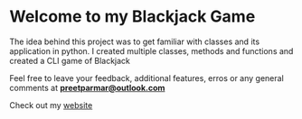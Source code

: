 # Welcome to my Blackjack Game

The idea behind this project was to get familiar with classes and its application in python. I created multiple classes, methods and functions and created a CLI game of Blackjack

Feel free to leave your feedback, additional features, erros or any general comments at **preetparmar@outlook.com**

Check out my [website](https://preetparmar.com/)

